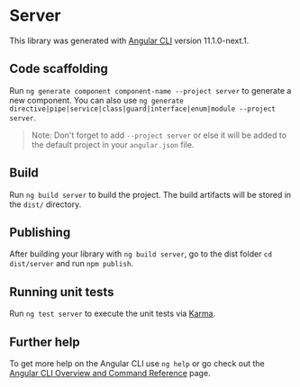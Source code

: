 # Server

This library was generated with [Angular CLI](https://github.com/angular/angular-cli) version 11.1.0-next.1.

## Code scaffolding

Run `ng generate component component-name --project server` to generate a new component. You can also use `ng generate directive|pipe|service|class|guard|interface|enum|module --project server`.
> Note: Don't forget to add `--project server` or else it will be added to the default project in your `angular.json` file. 

## Build

Run `ng build server` to build the project. The build artifacts will be stored in the `dist/` directory.

## Publishing

After building your library with `ng build server`, go to the dist folder `cd dist/server` and run `npm publish`.

## Running unit tests

Run `ng test server` to execute the unit tests via [Karma](https://karma-runner.github.io).

## Further help

To get more help on the Angular CLI use `ng help` or go check out the [Angular CLI Overview and Command Reference](https://angular.io/cli) page.
